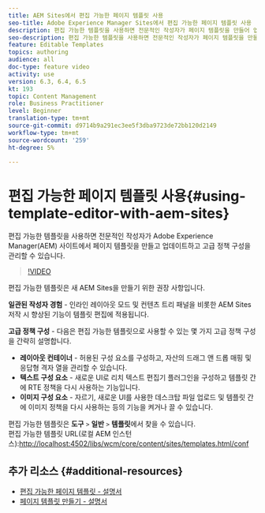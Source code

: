 ```yaml
---
title: AEM Sites에서 편집 가능한 페이지 템플릿 사용
seo-title: Adobe Experience Manager Sites에서 편집 가능한 페이지 템플릿 사용
description: 편집 가능한 템플릿을 사용하면 전문적인 작성자가 페이지 템플릿을 만들어 업데이트하고 AEM Sites을 사용하여 고급 정책 구성을 관리할 수 있습니다.
seo-description: 편집 가능한 템플릿을 사용하면 전문적인 작성자가 페이지 템플릿을 만들어 업데이트하고 Adobe Experience Manager Sites을 사용하여 고급 정책 구성을 관리할 수 있습니다.
feature: Editable Templates
topics: authoring
audience: all
doc-type: feature video
activity: use
version: 6.3, 6.4, 6.5
kt: 193
topic: Content Management
role: Business Practitioner
level: Beginner
translation-type: tm+mt
source-git-commit: d9714b9a291ec3ee5f3dba9723de72bb120d2149
workflow-type: tm+mt
source-wordcount: '259'
ht-degree: 5%

---
```



# 편집 가능한 페이지 템플릿 사용{#using-template-editor-with-aem-sites}

편집 가능한 템플릿을 사용하면 전문적인 작성자가 Adobe Experience Manager(AEM) 사이트에서 페이지 템플릿을 만들고 업데이트하고 고급 정책 구성을 관리할 수 있습니다.

>[!VIDEO](https://video.tv.adobe.com/v/326784/?quality=12&learn=on)

편집 가능한 템플릿은 새 AEM Sites을 만들기 위한 권장 사항입니다.

**일관된 작성자 경험**  - 인라인 레이아웃 모드 및 컨텐츠 트리 패널을 비롯한 AEM Sites 저작 시 향상된 기능이 템플릿 편집에 적용됩니다.

**고급 정책 구성**  - 다음은 편집 가능한 템플릿으로 사용할 수 있는 몇 가지 고급 정책 구성을 간략히 설명합니다.

* **레이아웃 컨테이너**  - 허용된 구성 요소를 구성하고, 자산의 드래그 앤 드롭 매핑 및 응답형 격자 열을 관리할 수 있습니다.
* **텍스트 구성 요소**  - 새로운 UI로 리치 텍스트 편집기 플러그인을 구성하고 템플릿 간에 RTE 정책을 다시 사용하는 기능입니다.
* **이미지 구성 요소**  - 자르기, 새로운 UI를 사용한 데스크탑 파일 업로드 및 템플릿 간에 이미지 정책을 다시 사용하는 등의 기능을 켜거나 끌 수 있습니다.

편집 가능한 템플릿은 **도구** `>` **일반** `>` **템플릿**&#x200B;에서 찾을 수 있습니다.\
편집 가능한 템플릿 URL(로컬 AEM 인스턴스):[http://localhost:4502/libs/wcm/core/content/sites/templates.html/conf](http://localhost:4502/libs/wcm/core/content/sites/templates.html/conf)

## 추가 리소스 {#additional-resources}

* [편집 가능한 페이지 템플릿 - 설명서](https://docs.adobe.com/content/help/en/experience-manager-65/developing/platform/templates/page-templates-editable.html)
* [페이지 템플릿 만들기 - 설명서](https://docs.adobe.com/content/help/en/experience-manager-65/authoring/siteandpage/templates.html)
